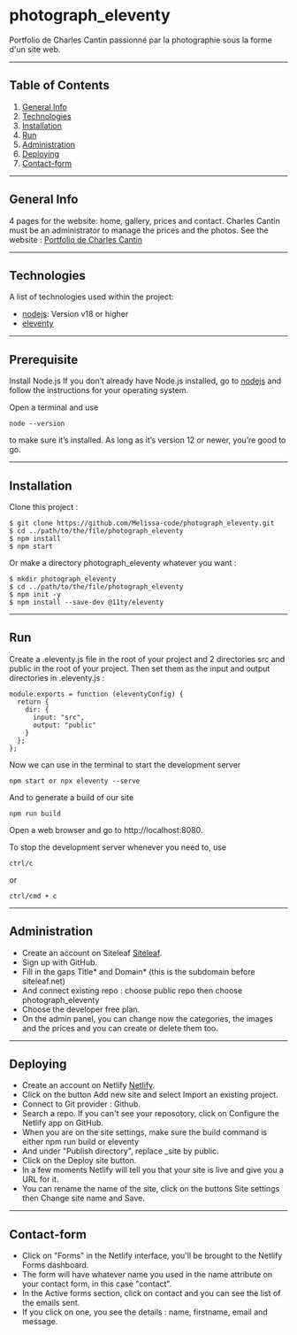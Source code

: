 # photograph_eleventy

Portfolio de Charles Cantin passionné par la photographie sous la forme d'un site web.

***

## Table of Contents
1. [General Info](#general-info)
2. [Technologies](#technologies)
3. [Installation](#installation)
4. [Run](#run)
5. [Administration](#administration)
6. [Deploying](#deploying)
6. [Contact-form](#contact-form)

***

## General Info

4 pages for the website: home, gallery, prices and contact. 
Charles Cantin must be an administrator to manage the prices and the photos. 
See the website : [Portfolio de Charles Cantin](https://portfolio-charlescantin-photographe.netlify.app/)

***

## Technologies

A list of technologies used within the project:
* [nodejs](https://nodejs.org/en): Version v18 or higher 
* [eleventy](https://www.11ty.dev/docs/)

***

## Prerequisite

Install Node.js
If you don’t already have Node.js installed, go to [nodejs](https://nodejs.org/en) and follow the instructions for your operating system.

Open a terminal and use
```
node --version
```
to make sure it’s installed. As long as it’s version 12 or newer, you’re good to go.

***

## Installation

Clone this project :
```
$ git clone https://github.com/Melissa-code/photograph_eleventy.git
$ cd ../path/to/the/file/photograph_eleventy
$ npm install
$ npm start
```

Or make a directory photograph_eleventy whatever you want : 
```
$ mkdir photograph_eleventy
$ cd ../path/to/the/file/photograph_eleventy
$ npm init -y
$ npm install --save-dev @11ty/eleventy
```

***

## Run 

Create a .eleventy.js file in the root of your project and 2 directories src and public in the root of your project.
Then set them as the input and output directories in .eleventy.js :
```
module.exports = function (eleventyConfig) {
  return {
    dir: {
      input: "src",
      output: "public"
    }
  };
};
```
Now we can use in the terminal to start the development server 
```
npm start or npx eleventy --serve 
```

And to generate a build of our site

```
npm run build
```


Open a web browser and go to http://localhost:8080.


To stop the development server whenever you need to, use 
```
ctrl/c
```
or 
```
ctrl/cmd + c
```

***

## Administration

- Create an account on Siteleaf [Siteleaf](https://www.siteleaf.com/).
- Sign up with GitHub.
- Fill in the gaps Title* and Domain* (this is the subdomain before siteleaf.net)
- And connect existing repo : choose public repo then choose photograph_eleventy 
- Choose the developer free plan. 
- On the admin panel, you can change now the categories, the images and the prices and you can create or delete them too. 

***

## Deploying

- Create an account on Netlify [Netlify](https://www.netlify.com/blog/netlify-cms-to-become-decap-cms/).
- Click on the button Add new site and select Import an existing project.
- Connect to Git provider : Github.
- Search a repo. If you can't see your reposotory, click on Configure the Netlify app on GitHub.
- When you are on the site settings, make sure the build command is either npm run build or eleventy
- And under "Publish directory", replace _site by public.
- Click on the Deploy site button.
- In a few moments Netlify will tell you that your site is live and give you a URL for it.
- You can rename the name of the site, click on the buttons Site settings then Change site name and Save. 

***

## Contact-form

- Click on "Forms" in the Netlify interface, you'll be brought to the Netlify Forms dashboard.
- The form will have whatever name you used in the name attribute on your contact form, in this case "contact".
- In the Active forms section, click on contact and you can see the list of the emails sent.
- If you click on one, you see the details : name, firstname, email and message. 
